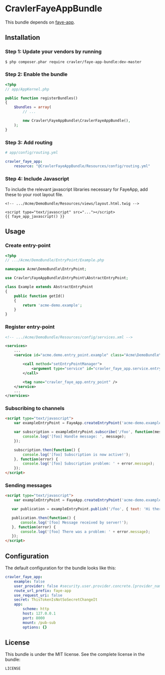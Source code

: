 # CravlerFayeAppBundle

This bundle depends on [faye-app](http://github.com/cravler/faye-app).

## Installation

### Step 1: Update your vendors by running

``` bash
$ php composer.phar require cravler/faye-app-bundle:dev-master
```

### Step 2: Enable the bundle

``` php
<?php
// app/AppKernel.php

public function registerBundles()
{
    $bundles = array(
        // ...

        new Cravler\FayeAppBundle\CravlerFayeAppBundle(),
    );
}
```

### Step 3: Add routing

``` yaml
# app/config/routing.yml

cravler_faye_app:
    resource: "@CravlerFayeAppBundle/Resources/config/routing.yml"
```

### Step 4: Include Javascript

To include the relevant javascript libraries necessary for FayeApp, add these to your root layout file.

``` twig
<!-- .../Acme/DemoBundle/Resources/views/layout.html.twig -->

<script type="text/javascript" src="..."></script>
{{ faye_app_javascript() }}
```

## Usage

### Create entry-point

``` php
<?php
// .../Acme/DemoBundle/EntryPoint/Example.php

namespace Acme\DemoBundle\EntryPoint;

use Cravler\FayeAppBundle\EntryPoint\AbstractEntryPoint;

class Example extends AbstractEntryPoint
{
    public function getId()
    {
        return 'acme-demo.example';
    }
}
```

### Register entry-point

``` xml
<!-- .../Acme/DemoBundle/Resources/config/services.xml -->

<services>
    ...
    <service id="acme.demo.entry_point.example" class="Acme\DemoBundle\EntryPoint\Example">

        <call method="setEntryPointManager">
            <argument type="service" id="cravler_faye_app.service.entry_point_manager" />
        </call>

        <tag name="cravler_faye_app.entry_point" />
    </service>
    ...
</services>
```

### Subscribing to channels

``` html
<script type="text/javascript">
    var exampleEntryPoint = FayeApp.createEntryPoint('acme-demo.example');

    var subscription = exampleEntryPoint.subscribe('/foo', function(message) {
        console.log('[foo] Handle message: ', message);
    });

    subscription.then(function() {
        console.log('[foo] Subscription is now active!');
    }, function(error) {
        console.log('[foo] Subscription problem: ' + error.message);
    });
</script>
```

### Sending messages

``` html
<script type="text/javascript">
    var exampleEntryPoint = FayeApp.createEntryPoint('acme-demo.example');

   var publication = exampleEntryPoint.publish('/foo', { text: 'Hi there' });

   publication.then(function() {
       console.log('[foo] Message received by server!');
   }, function(error) {
       console.log('[foo] There was a problem: ' + error.message);
   });
</script>
```

## Configuration

The default configuration for the bundle looks like this:

``` yaml
cravler_faye_app:
    example: false
    user_provider: false #security.user.provider.concrete.[provider_name]
    route_url_prefix: faye-app
    use_request_uri: false
    secret: ThisTokenIsNotSoSecretChangeIt
    app:
        scheme: http
        host: 127.0.0.1
        port: 8000
        mount: /pub-sub
        options: {}
```

## License

This bundle is under the MIT license. See the complete license in the bundle:

```
LICENSE
```